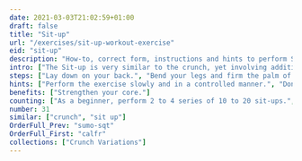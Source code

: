```yaml
---
date: 2021-03-03T21:02:59+01:00
draft: false
title: "Sit-up"
url: "/exercises/sit-up-workout-exercise"
eid: "sit-up"
description: "How-to, correct form, instructions and hints to perform Sit-up. Similar exercises and video demo"
intro: ["The Sit-up is very similar to the crunch, yet involving additional muscles. It is an easy and effective exercise  for when you have a place to lay down."]
steps: ["Lay down on your back.", "Bend your legs and firm the palm of you feet in the ground.", "Place your hands behind the ears, or cross them to touch opposite shoulders.", "Elevate your upper body, until your chest is close to the knees.", "Lay down again, returning to the starting position."]
hints: ["Perform the exercise slowly and in a controlled manner.", "Don't use your arms to pull the head. Only the abs should be working.", "Keep your neck in a relaxed position."]
benefits: ["Strengthen your core."]
counting: ["As a beginner, perform 2 to 4 series of 10 to 20 sit-ups.", "Include the exercise in your crunch list."]
number: 31
similar: ["crunch", "sit up"]
OrderFull_Prev: "sumo-sqt"
OrderFull_First: "calfr"
collections: ["Crunch Variations"]
---
```

